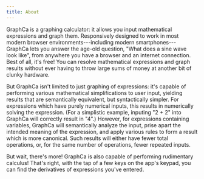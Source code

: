 ```yaml
---
title: About
---
```


GraphCa is a graphing calculator: it allows you input mathematical expressions and graph them. Responsively designed to work in most modern browser environments---including modern smartphones---GraphCa lets you answer the age-old question, "What does a sine wave look like", from anywhere you have a browser and an internet connection. Best of all, it's free! You can resolve mathematical expressions and graph results without ever having to throw large sums of money at another bit of clunky hardware.

But GraphCa isn't limited to just graphing of expressions: it's capable of performing various mathematical simplifications to user input, yielding results that are semantically equivalent, but syntactically simpler. For expressions which have purely numerical inputs, this results in numerically solving the expression. (For a simplistic example, inputing "2 + 2" into GraphCa will correctly result in "4".) However, for expressions containing variables, GraphCa will semantically analyze the input, prise apart the intended meaning of the expression, and apply various rules to form a result which is more canonical. Such results will either have fewer total operations, or, for the same number of operations, fewer repeated inputs.

But wait, there's more! GraphCa is also capable of performing rudimentary calculus! That's right, with the tap of a few keys on the app's keypad, you can find the derivatives of expressions you've entered.
